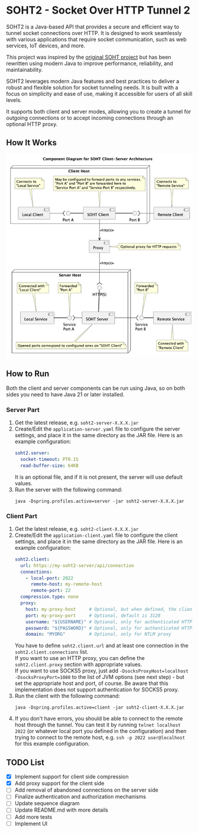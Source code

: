 SOHT2 - Socket Over HTTP Tunnel 2
=================================

SOHT2 is a Java-based API that provides a secure and efficient way to tunnel socket connections over
HTTP. It is designed to work seamlessly with various applications that require socket communication,
such as web services, IoT devices, and more.

This project was inspired by the [original SOHT project](https://www.ericdaugherty.com/dev/soht/)
but has been rewritten using modern Java to improve performance, reliability, and maintainability.

SOHT2 leverages modern Java features and best practices to deliver a robust and flexible solution
for socket tunneling needs. It is built with a focus on simplicity and ease of use, making it
accessible for users of all skill levels.

It supports both client and server modes, allowing you to create a tunnel for outgoing connections
or to accept incoming connections through an optional HTTP proxy.

How It Works
------------

![components.png](doc/components.png)

How to Run
----------

Both the client and server components can be run using Java, so on both sides you need to have Java
21 or later installed.

### Server Part

1. Get the latest release, e.g. `soht2-server-X.X.X.jar`
2. Create/Edit the `application-server.yaml` file to configure the server settings, and
   place it in the same directory as the JAR file. Here is an example configuration:
    ```yaml
    soht2.server:
      socket-timeout: PT0.1S
      read-buffer-size: 64KB
    ```
   It is an optional file, and if it is not present, the server will use default values.
3. Run the server with the following command:
    ```shell
    java -Dspring.profiles.active=server -jar soht2-server-X.X.X.jar
    ```

### Client Part

1. Get the latest release, e.g. `soht2-client-X.X.X.jar`
2. Create/Edit the `application-client.yaml` file to configure the client settings, and
   place it in the same directory as the JAR file. Here is an example configuration:
    ```yaml
    soht2.client:
      url: https://my-soht2-server/api/connection
      connections:
        - local-port: 2022
          remote-host: my-remote-host
          remote-port: 22
      compression.type: none
      proxy:
        host: my-proxy-host     # Optional, but when defined, the client will initiate an HTTP proxy
        port: my-proxy-port     # Optional, default is 3128
        username: "${USERNAME}" # Optional, only for authenticated HTTP or NTLM proxy
        password: "${PASSWORD}" # Optional, only for authenticated HTTP or NTLM proxy
        domain: "MYORG"         # Optional, only for NTLM proxy
    ```
   You have to define `soht2.client.url` and at least one connection in the
   `soht2.client.connections` list.<br>
   If you want to use an HTTP proxy, you can define the `soht2.client.proxy` section with
   appropriate
   values.<br>
   If you want to use SOCKS5 proxy, just add `-DsocksProxyHost=localhost -DsocksProxyPort=1080` to
   the list of JVM options (see next step) - but set the appropriate host and port, of course. Be
   aware that this implementation does not support authentication for SOCKS5 proxy.
3. Run the client with the following command:
    ```shell
    java -Dspring.profiles.active=client -jar soht2-client-X.X.X.jar
    ```
4. If you don't have errors, you should be able to connect to the remote host through the tunnel.
   You can test it by running `telnet localhost 2022` (or whatever local port you defined in the
   configuration) and then trying to connect to the remote host, e.g. `ssh -p 2022 user@localhost`
   for this example configuration.

TODO List
---------

- [X] Implement support for client side compression
- [X] Add proxy support for the client side
- [ ] Add removal of abandoned connections on the server side
- [ ] Finalize authentication and authorization mechanisms
- [ ] Update sequence diagram
- [ ] Update README.md with more details
- [ ] Add more tests
- [ ] Implement UI
